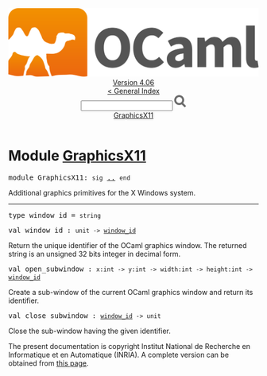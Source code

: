 <!-- ((! set title API !)) ((! set documentation !)) ((! set api !)) ((! set nobreadcrumb !)) -->
<div class="api"><header><nav class="toc brand"><a class="brand" href="https://ocaml.org/"><img src="colour-logo-gray.svg" class="svg" alt="OCaml"></a></nav><nav class="toc"><div class="toc_version"><a href="/docs" id="version-select">Version 4.06</a></div><a href="index.html">&lt; General Index</a><div class="api_search"><input type="text" name="apisearch" id="api_search" oninput="mySearch(false);" onkeypress="this.oninput();" onclick="this.oninput();" onpaste="this.oninput();">
<img src="search_icon.svg" alt="Search" class="svg" onclick="mySearch(false)"></div>
<div id="search_results"></div><div class="toc_title"><a href="#top">GraphicsX11</a></div><ul></ul></nav></header>

<h1>Module <a href="type_GraphicsX11.html">GraphicsX11</a></h1>

<pre><span id="MODULEGraphicsX11"><span class="keyword">module</span> GraphicsX11</span>: <code class="code"><span class="keyword">sig</span></code> <a href="GraphicsX11.html">..</a> <code class="code"><span class="keyword">end</span></code></pre><div class="info module top">
<div class="info-desc">
<p>Additional graphics primitives for the X Windows system.</p>
</div>
</div>
<hr width="100%">

<pre><span id="TYPEwindow_id"><span class="keyword">type</span> <code class="type"></code>window_id</span> = <code class="type">string</code> </pre>


<pre><span id="VALwindow_id"><span class="keyword">val</span> window_id</span> : <code class="type">unit -&gt; <a href="GraphicsX11.html#TYPEwindow_id">window_id</a></code></pre><div class="info ">
<div class="info-desc">
<p>Return the unique identifier of the OCaml graphics window.
   The returned string is an unsigned 32 bits integer
   in decimal form.</p>
</div>
</div>

<pre><span id="VALopen_subwindow"><span class="keyword">val</span> open_subwindow</span> : <code class="type">x:int -&gt; y:int -&gt; width:int -&gt; height:int -&gt; <a href="GraphicsX11.html#TYPEwindow_id">window_id</a></code></pre><div class="info ">
<div class="info-desc">
<p>Create a sub-window of the current OCaml graphics window
   and return its identifier.</p>
</div>
</div>

<pre><span id="VALclose_subwindow"><span class="keyword">val</span> close_subwindow</span> : <code class="type"><a href="GraphicsX11.html#TYPEwindow_id">window_id</a> -&gt; unit</code></pre><div class="info ">
<div class="info-desc">
<p>Close the sub-window having the given identifier.</p>
</div>
</div>
<div class="copyright">The present documentation is copyright Institut National de Recherche en Informatique et en Automatique (INRIA). A complete version can be obtained from <a href="http://caml.inria.fr/pub/docs/manual-ocaml/">this page</a>.</div></div>